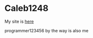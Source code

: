 # Caleb1248
My site is [here](https://myrealsite.programmer256.repl.co)

programmer123456 by the way is also me
